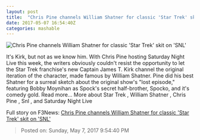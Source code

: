 ```yaml
---
layout: post
title:  "Chris Pine channels William Shatner for classic 'Star Trek' skit on 'SNL'"
date: 2017-05-07 16:54:40Z
categories: mashable
---
```


![Chris Pine channels William Shatner for classic 'Star Trek' skit on 'SNL'](http://i.amz.mshcdn.com/f4KfIun6ueYF4Yo3JiAGYdKWCgM=/1200x630/2017%2F05%2F07%2F1c%2Fc737a45f6bc342248986fae16276a787.fe23c.jpg)

It's Kirk, but not as we know him. With Chris Pine hosting Saturday Night Live this week, the writers obviously couldn't resist the opportunity to let the Star Trek franchise's new Captain James T. Kirk channel the original iteration of the character, made famous by William Shatner. Pine did his best Shatner for a surreal sketch about the original show's "lost episode," featuring Bobby Moynihan as Spock's secret half-brother, Spocko, and it's comedy gold. Read more... More about Star Trek , William Shatner , Chris Pine , Snl , and Saturday Night Live


Full story on F3News: [Chris Pine channels William Shatner for classic 'Star Trek' skit on 'SNL'](http://www.f3nws.com/n/CW4PeC)

> Posted on: Sunday, May 7, 2017 9:54:40 PM
